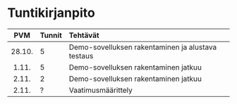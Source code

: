 # Tuntikirjanpito

| PVM | Tunnit | Tehtävät  |
| :----:|:-----| :-----|
| 28.10.|  5  | Demo-sovelluksen rakentaminen ja alustava testaus |
| 1.11. |  5  | Demo-sovelluksen rakentaminen jatkuu |
| 2.11. |  2  | Demo-sovelluksen rakentaminen jatkuu |
| 2.11. |  ?  | Vaatimusmäärittely |
